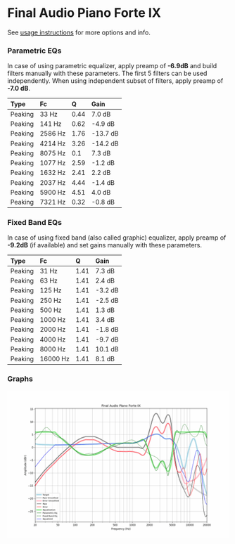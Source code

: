 # Final Audio Piano Forte IX
See [usage instructions](https://github.com/jaakkopasanen/AutoEq#usage) for more options and info.

### Parametric EQs
In case of using parametric equalizer, apply preamp of **-6.9dB** and build filters manually
with these parameters. The first 5 filters can be used independently.
When using independent subset of filters, apply preamp of **-7.0 dB**.

| Type    | Fc      |    Q | Gain     |
|:--------|:--------|:-----|:---------|
| Peaking | 33 Hz   | 0.44 | 7.0 dB   |
| Peaking | 141 Hz  | 0.62 | -4.9 dB  |
| Peaking | 2586 Hz | 1.76 | -13.7 dB |
| Peaking | 4214 Hz | 3.26 | -14.2 dB |
| Peaking | 8075 Hz | 0.1  | 7.3 dB   |
| Peaking | 1077 Hz | 2.59 | -1.2 dB  |
| Peaking | 1632 Hz | 2.41 | 2.2 dB   |
| Peaking | 2037 Hz | 4.44 | -1.4 dB  |
| Peaking | 5900 Hz | 4.51 | 4.0 dB   |
| Peaking | 7321 Hz | 0.32 | -0.8 dB  |

### Fixed Band EQs
In case of using fixed band (also called graphic) equalizer, apply preamp of **-9.2dB**
(if available) and set gains manually with these parameters.

| Type    | Fc       |    Q | Gain    |
|:--------|:---------|:-----|:--------|
| Peaking | 31 Hz    | 1.41 | 7.3 dB  |
| Peaking | 63 Hz    | 1.41 | 2.4 dB  |
| Peaking | 125 Hz   | 1.41 | -3.2 dB |
| Peaking | 250 Hz   | 1.41 | -2.5 dB |
| Peaking | 500 Hz   | 1.41 | 1.3 dB  |
| Peaking | 1000 Hz  | 1.41 | 3.4 dB  |
| Peaking | 2000 Hz  | 1.41 | -1.8 dB |
| Peaking | 4000 Hz  | 1.41 | -9.7 dB |
| Peaking | 8000 Hz  | 1.41 | 10.1 dB |
| Peaking | 16000 Hz | 1.41 | 8.1 dB  |

### Graphs
![](./Final%20Audio%20Piano%20Forte%20IX.png)